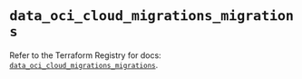 # `data_oci_cloud_migrations_migrations`

Refer to the Terraform Registry for docs: [`data_oci_cloud_migrations_migrations`](https://registry.terraform.io/providers/oracle/oci/7.19.0/docs/data-sources/cloud_migrations_migrations).

